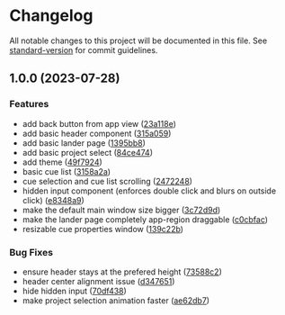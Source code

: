 # Changelog

All notable changes to this project will be documented in this file. See [standard-version](https://github.com/conventional-changelog/standard-version) for commit guidelines.

## 1.0.0 (2023-07-28)


### Features

* add back button from app view ([23a118e](https://github.com/Nick-Fanelli/SitzQ/commit/23a118e8f08a7893bff6ea1a1105e964c72f0308))
* add basic header component ([315a059](https://github.com/Nick-Fanelli/SitzQ/commit/315a0599eae8ba5806bd6e58ed36cb136d9dcb3f))
* add basic lander page ([1395bb8](https://github.com/Nick-Fanelli/SitzQ/commit/1395bb8c40b492658e7db10ac0fff9cd313f662b))
* add basic project select ([84ce474](https://github.com/Nick-Fanelli/SitzQ/commit/84ce47404fc36f83ad527ce3cdf06354ff4cded9))
* add theme ([49f7924](https://github.com/Nick-Fanelli/SitzQ/commit/49f7924b6e1ffde605f2517a8b506887bdecae6b))
* basic cue list ([3158a2a](https://github.com/Nick-Fanelli/SitzQ/commit/3158a2a3526783542f9a52aa03b58badbba7e04b))
* cue selection and cue list scrolling ([2472248](https://github.com/Nick-Fanelli/SitzQ/commit/2472248a4ab00cddada8779600092ff11abf7bde))
* hidden input component (enforces double click and blurs on outside click) ([e8348a9](https://github.com/Nick-Fanelli/SitzQ/commit/e8348a92437dda4d7d0fea0d016f811a7f3e97ad))
* make the default main window size bigger ([3c72d9d](https://github.com/Nick-Fanelli/SitzQ/commit/3c72d9df60e9bee6d06f302aaa38c32163c3e4fb))
* make the lander page completely app-region draggable ([c0cbfac](https://github.com/Nick-Fanelli/SitzQ/commit/c0cbfac04466108f3f87b8273b32a068b7302177))
* resizable cue properties window ([139c22b](https://github.com/Nick-Fanelli/SitzQ/commit/139c22b62d45c0777fc28aa45965c0ae2c8011af))


### Bug Fixes

* ensure header stays at the prefered height ([73588c2](https://github.com/Nick-Fanelli/SitzQ/commit/73588c2e5d4f872a3e39d7df123fd4d817f16a5b))
* header center alignment issue ([d347651](https://github.com/Nick-Fanelli/SitzQ/commit/d34765116fe48cdb7f5c6ea38f81096e6667db42))
* hide hidden input ([70df438](https://github.com/Nick-Fanelli/SitzQ/commit/70df43843e1f54d87921f1c33909eb2b2de200a1))
* make project selection animation faster ([ae62db7](https://github.com/Nick-Fanelli/SitzQ/commit/ae62db7dfd5e667ab33e809d1f3e8b86e173aa7b))
